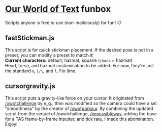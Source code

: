 # [Our World of Text](https://owot.me) funbox
Scripts anyone is free to use (non-maliciously) for fun! :D
## fastStickman.js
This script is for quick stickman placement. If the desired pose is not in a preset, you can modify a preset to match it!  
**Current characters:** default, hazmat, squarie (`shock` = hazmat)  
Head, torso, and hazmat customisation to be added. For now, they're just the standard `o`, `|/\`, and `l`. For <ins>l</ins>ime.
## cursorgravity.js
This script puts a gravity-like force on your cursor. It originated from [/owotchallenge](https://owot.me/owotchallenge) by e_g., then was modified so the camera could have a set "smoothness" by the creator of [/owotparkour](https://owot.me/owotparkour). By combining the updated script from the sequel of /owotchallenge, [/impossibleway](https://owot.me/impossibleway), adding the base for a TAS frame-by-frame inputter, and tick rate, I made this abomination. Enjoy!
